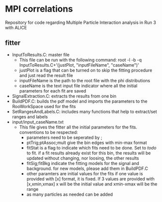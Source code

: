 # MPI correlations
Repository for code regarding Multiple Particle Interaction analysis in Run 3 with ALICE

## fitter
* InputToResults.C: master file
  - This file can be run with the following command: root -l -b -q InputToResults.C+'(justPlot, "inputFileName", "caseName")'
  - justPlot is a flag that can be turned on to skip the fitting procedure and just read the result file
  - inputFileName is the path to the root file with the phi distributions
  - caseName is the text input file indicator where all the initial parameters for each fit are saved
* SignalExtraction.C: extracts the results from one bin
* BuildPDF.C: builds the pdf model and imports the parameters to the RooWorkSpace used for the fits
* SetRangesAndLabels.C: includes many functions that help to extract/set ranges and labels
* input/input_caseName.txt
  - This file gives the fitter all the initial parameters for the fits. conventions to be respected:
    - parameters need to be seperated by ;
    - ptTrig;ptAssoc;mult give the bin edges with min-max format
    - fitStat is a flag to indicate which fits need to be done. Set to _todo_ to fit. if a fit results already exist for this bin, the results will be updated without changing, nor loosing, the other results
    - fitSig;fitBkg indicate the fitting models for the signal and background. for new models, please add them in BuildPDF.C
    - other paramters are initial values for the fits if one value is provided with [x] format, it is fixed. If 3 values are provided with [x,xmin,xmax] x will be the initial value and xmin-xmax will be the range
    - as many particles as needed can be added
